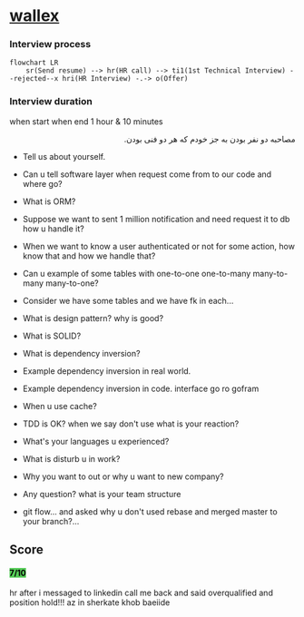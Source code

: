 # [wallex](https://wallex.ir)

### Interview process
```mermaid
flowchart LR
    sr(Send resume) --> hr(HR call) --> ti1(1st Technical Interview) --rejected--x hri(HR Interview) -.-> o(Offer)
```
### Interview duration
when start when end
1 hour & 10 minutes

<p dir = "rtl">مصاحبه دو نفر بودن به جز خودم که هر دو فنی بودن.</p>

- Tell us about yourself.

- Can u tell software layer when request come from to our code and where go?

- What is ORM?

- Suppose we want to sent 1 million notification and need request it to db how u handle it?

- When we want to know a user authenticated or not for some action, how know that and how we handle that?

- Can u example of some tables with one-to-one one-to-many many-to-many many-to-one?

- Consider we have some tables and we have fk in each...

- What is design pattern? why is good?

- What is SOLID?

- What is dependency inversion?

- Example dependency inversion in real world.

- Example dependency inversion in code. interface go ro gofram

- When u use cache?

- TDD is OK? when we say don't use what is your reaction?

- What's your languages u experienced?

- What is disturb u in work?

- Why you want to out or why u want to new company?

- Any question? what is your team structure

- git flow... and asked why u don't used rebase and merged master to your branch?...

## Score
<h4><mark style="background-color:#54ca56">7/10</mark></h4>

hr after i messaged to linkedin call me back and said overqualified and position hold!!!
az in sherkate khob baeiide
